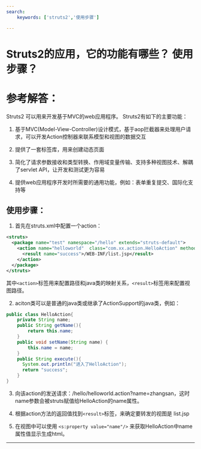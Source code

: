 ```yaml
---
search:
    keywords: ['struts2','使用步骤']

---
```


# Struts2的应用，它的功能有哪些？ 使用步骤？

# 参考解答：

Struts2 可以用来开发基于MVC的web应用程序。 Struts2有如下的主要功能：

 1) 基于MVC(Model-View-Controller)设计模式，基于aop拦截器来处理用户请求，可以开发Action控制器来联系模型和视图的数据交互
  
 2) 提供了一套标签库，用来创建动态页面
 
 3) 简化了请求参数接收和类型转换、作用域变量传输、支持多种视图技术、解耦了servlet API，让开发和测试更为容易
 
 4) 提供web应用程序开发时所需要的通用功能，例如：表单重复提交、国际化支持等
 
 
 ## 使用步骤：
 
1. 首先在struts.xml中配置一个action：
```xml
<struts>
  <package name="test" namespace="/hello" extends="struts-default">
    <action name="helloworld"  class="com.xx.action.HelloAction" method="execute">
      <result name="success">/WEB-INF/list.jsp</result>
    </action>
  </package>
</struts>
```
其中`<action>`标签用来配置路径和java类的映射关系，`<result>`标签用来配置视图路径。

2. aciton类可以是普通的java类或继承了ActionSupport的java类，例如：
```java
public class HelloAction{
    private String name;
    public String getName(){
        return this.name;
    }
    public void setName(String name) {
        this.name = name;
    }
    public String execute(){
      System.out.println("进入了HelloAction");
      return "success";
    }
}
```
3. 向该action的发送请求：/hello/helloworld.action?name=zhangsan，这时name参数会被struts赋值给HelloAction的name属性。

4. 根据action方法的返回值找到`<result>`标签，来确定要转发的视图是 list.jsp

5. 在视图中可以使用 `<s:property value="name"/>` 来获取HelloAction中name属性值显示生成html。
---